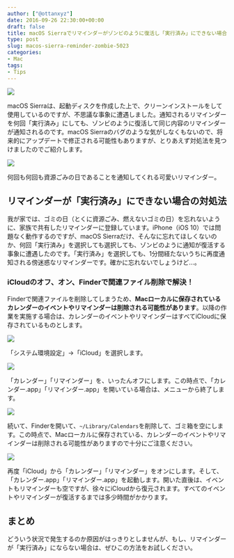 ```yaml
---
author: ["@ottanxyz"]
date: 2016-09-26 22:30:00+00:00
draft: false
title: macOS Sierraでリマインダーがゾンビのように復活し「実行済み」にできない場合の対処法
type: post
slug: macos-sierra-reminder-zombie-5023
categories:
- Mac
tags:
- Tips
---
```


![](/uploads/2016/09/160926-57e92d41e52f6.jpg)






macOS Sierraは、起動ディスクを作成した上で、クリーンインストールをして使用しているのですが、不思議な事象に遭遇しました。通知されるリマインダーを何回「実行済み」にしても、ゾンビのように復活して同じ内容のリマインダーが通知されるのです。macOS Sierraのバグのような気がしなくもないので、将来的にアップデートで修正される可能性もありますが、とりあえず対処法を見つけましたのでご紹介します。





![](/uploads/2016/09/160926-57e92d48809ec.png)






何回も何回も資源ごみの日であることを通知してくれる可愛いリマインダー。





## リマインダーが「実行済み」にできない場合の対処法





我が家では、ゴミの日（とくに資源ごみ、燃えないゴミの日）を忘れないように、家族で共有したリマインダーに登録しています。iPhone（iOS 10）では問題なく動作するのですが、macOS Sierraだけ、そんなに忘れてほしくないのか、何回「実行済み」を選択しても選択しても、ゾンビのように通知が復活する事象に遭遇したのです。「実行済み」を選択しても、1分間経たないうちに再度通知される傍迷惑なリマインダーです。確かに忘れないでしょうけど…。





### iCloudのオフ、オン、Finderで関連ファイル削除で解決！





Finderで関連ファイルを削除してしまうため、**Macローカルに保存されているカレンダーのイベントやリマインダーは削除される可能性があります**。以降の作業を実施する場合は、カレンダーのイベントやリマインダーはすべてiCloudに保存されているものとします。





![](/uploads/2016/09/160926-57e92d4d264d7.png)






「システム環境設定」→「iCloud」を選択します。





![](/uploads/2016/09/160926-57e92d53347b2.png)






「カレンダー」「リマインダー」を、いったんオフにします。この時点で、「カレンダー.app」「リマインダー.app」を開いている場合は、メニューから終了します。





![](/uploads/2016/09/160926-57e92d57d429a.png)






続いて、Finderを開いて、`~/Library/Calendars`を削除して、ゴミ箱を空にします。この時点で、Macローカルに保存されている、カレンダーのイベントやリマインダーは削除される可能性がありますので十分にご注意ください。





![](/uploads/2016/09/160926-57e92d5d37325.png)






再度「iCloud」から「カレンダー」「リマインダー」をオンにします。そして、「カレンダー.app」「リマインダー.app」を起動します。開いた直後は、イベントもリマインダーも空ですが、徐々にiCloudから復元されます。すべてのイベントやリマインダーが復活するまでは多少時間がかかります。





## まとめ





どういう状況で発生するのか原因がはっきりとしませんが、もし、リマインダーが「実行済み」にならない場合は、ぜひこの方法をお試しください。
